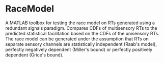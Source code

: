 # RaceModel
A MATLAB toolbox for testing the race model on RTs generated using a redundant signals paradigm. Compares CDFs of multisensory RTs to the predicted statistical facilitation based on the CDFs of the unisensory RTs. The race model can be generated under the assumption that RTs on separate sensory channels are statistically independent (Raab's model), perfectly negatively dependent (Miller's bound) or perfectly positively dependent (Grice's bound).
